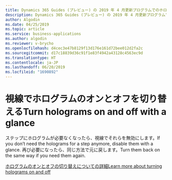 ```yaml
---
title: Dynamics 365 Guides (プレビュー) の 2019 年 4 月更新プログラムでのホログラフィック切り替え機能
description: Dynamics 365 Guides (プレビュー) の 2019 年 4 月更新プログラムでのホログラフィック切り替え機能では、視線でホログラフィック指示をオフにすることができます。
author: Algodin
ms.date: 04/25/2019
ms.topic: article
ms.service: business-applications
ms.author: algodin
ms.reviewer: v-brycho
ms.openlocfilehash: d4cec3e47b8129f13d176e161d72bee012d2fa2c
ms.sourcegitcommit: d17c18839d36c91f1e83f4942a43128c4563ec9d
ms.translationtype: HT
ms.contentlocale: ja-JP
ms.lasthandoff: 06/20/2019
ms.locfileid: "1690892"
---
```

# <a name="turn-holograms-on-and-off-with-a-glance"></a><span data-ttu-id="822e3-103">視線でホログラムのオンとオフを切り替える</span><span class="sxs-lookup"><span data-stu-id="822e3-103">Turn holograms on and off with a glance</span></span>

<span data-ttu-id="822e3-104">ステップにホログラムが必要なくなったら、視線でそれらを無効にします。</span><span class="sxs-lookup"><span data-stu-id="822e3-104">If you don’t need the holograms for a step anymore, disable them with a glance.</span></span> <span data-ttu-id="822e3-105">再び必要になったら、同じ方法で元に戻します。</span><span class="sxs-lookup"><span data-stu-id="822e3-105">Turn them back on the same way if you need them again.</span></span>

[<span data-ttu-id="822e3-106">ホログラムのオンとオフの切り替えについての詳細</span><span class="sxs-lookup"><span data-stu-id="822e3-106">Learn more about turning holograms on and off</span></span>](https://docs.microsoft.com/dynamics365/mixed-reality/guides/operator-guide#turn-off-holograms)
